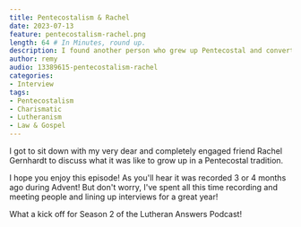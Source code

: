```yaml
---
title: Pentecostalism & Rachel
date: 2023-07-13
feature: pentecostalism-rachel.png
length: 64 # In Minutes, round up.
description: I found another person who grew up Pentecostal and converted to Lutheranism. We chat about it.
author: remy
audio: 13389615-pentecostalism-rachel
categories: 
- Interview
tags: 
- Pentecostalism
- Charismatic
- Lutheranism
- Law & Gospel
---
```


I got to sit down with my very dear and completely engaged friend Rachel Gernhardt to discuss what it was like to grow up in a Pentecostal tradition.

I hope you enjoy this episode! As you'll hear it was recorded 3 or 4 months ago during Advent! But don't worry, I've spent all this time recording and meeting people and lining up interviews for a great year!

What a kick off for Season 2 of the Lutheran Answers Podcast!